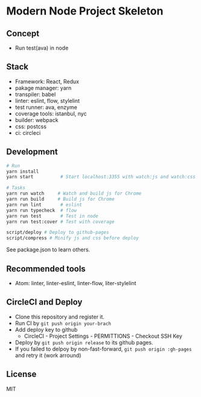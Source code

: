 # Modern Node Project Skeleton

## Concept

- Run test(ava) in node

## Stack

- Framework: React, Redux
- pakage manager: yarn
- transpiler: babel
- linter: eslint, flow, stylelint
- test runner: ava, enzyme
- coverage tools: istanbul, nyc
- builder: webpack
- css: postcss
- ci: circleci

## Development

```sh
# Run
yarn install
yarn start          # Start localhost:3355 with watch:js and watch:css

# Tasks
yarn run watch     # Watch and build js for Chrome
yarn run build     # Build js for Chrome
yarn run lint       # eslint
yarn run typecheck  # flow
yarn run test       # Test in node
yarn run test:cover # Test with coverage

script/deploy # Deploy to github-pages
script/compress # Minify js and css before deploy
```

See package.json to learn others.

## Recommended tools

- Atom: linter, linter-eslint, linter-flow, liter-stylelint

## CircleCI and Deploy

- Clone this repository and register it.
- Run CI by `git push origin your-brach`
- Add deploy key to github
  - CircleCI -  Project Settings - PERMITTIONS -  Checkout SSH Key
- Deploy by `git push origin release` to its github pages.
- If you failed to delpoy by non-fast-forward, `git push origin :gh-pages` and retry it (work arround)

## License

MIT
